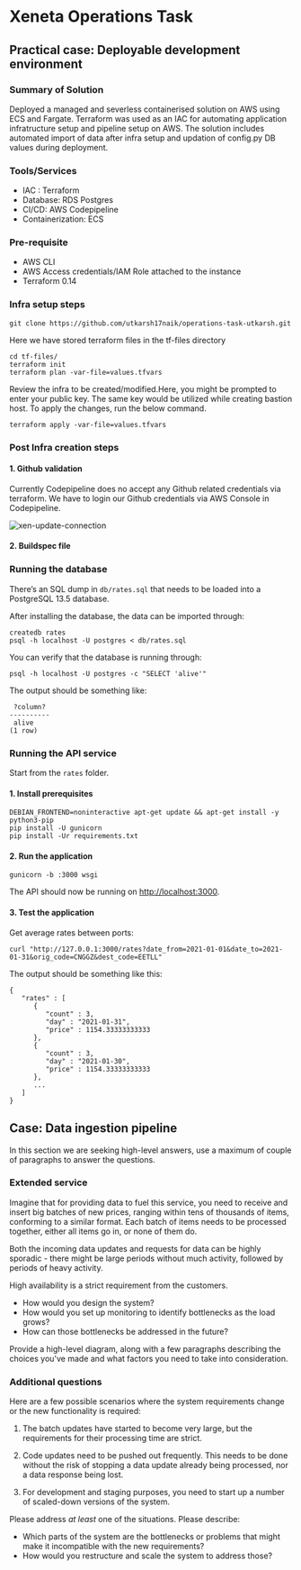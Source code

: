 # Xeneta Operations Task



## Practical case: Deployable development environment

### Summary of Solution
Deployed a managed and severless containerised solution on AWS using ECS and Fargate. Terraform was used as an IAC for automating application infratructure setup and pipeline setup on AWS. The solution includes automated import of data after infra setup and updation of config.py DB values during deployment.

### Tools/Services
- IAC : Terraform
- Database: RDS Postgres
- CI/CD: AWS Codepipeline
- Containerization: ECS

### Pre-requisite
 - AWS CLI
 - AWS Access credentials/IAM Role attached to the instance
 - Terraform 0.14

### Infra setup steps
```
git clone https://github.com/utkarsh17naik/operations-task-utkarsh.git
```
Here we have stored terraform files in the tf-files directory
```
cd tf-files/
terraform init
terraform plan -var-file=values.tfvars
```
Review the infra to be created/modified.Here, you might be prompted to enter your public key. The same key would be utilized while creating bastion host.
To apply the changes, run the below command.
```
terraform apply -var-file=values.tfvars
```
### Post Infra creation steps
#### 1. Github validation
Currently Codepipeline does no accept any Github related credentials via terraform. We have to login our Github credentials via AWS Console in Codepipeline.


![xen-update-connection](https://user-images.githubusercontent.com/34398133/195197078-3060a5c9-82ae-4a2b-b0a3-a7a48b09dcdb.png)

#### 2. Buildspec file


### Running the database

There’s an SQL dump in `db/rates.sql` that needs to be loaded into a PostgreSQL 13.5 database.

After installing the database, the data can be imported through:

```
createdb rates
psql -h localhost -U postgres < db/rates.sql
```

You can verify that the database is running through:

```
psql -h localhost -U postgres -c "SELECT 'alive'"
```

The output should be something like:

```
 ?column?
----------
 alive
(1 row)
```

### Running the API service

Start from the `rates` folder.

#### 1. Install prerequisites

```
DEBIAN_FRONTEND=noninteractive apt-get update && apt-get install -y python3-pip
pip install -U gunicorn
pip install -Ur requirements.txt
```

#### 2. Run the application
```
gunicorn -b :3000 wsgi
```

The API should now be running on [http://localhost:3000](http://localhost:3000).

#### 3. Test the application

Get average rates between ports:
```
curl "http://127.0.0.1:3000/rates?date_from=2021-01-01&date_to=2021-01-31&orig_code=CNGGZ&dest_code=EETLL"
```

The output should be something like this:
```
{
   "rates" : [
      {
         "count" : 3,
         "day" : "2021-01-31",
         "price" : 1154.33333333333
      },
      {
         "count" : 3,
         "day" : "2021-01-30",
         "price" : 1154.33333333333
      },
      ...
   ]
}
```

## Case: Data ingestion pipeline

In this section we are seeking high-level answers, use a maximum of couple of paragraphs to answer the questions.

### Extended service

Imagine that for providing data to fuel this service, you need to receive and insert big batches of new prices, ranging within tens of thousands of items, conforming to a similar format. Each batch of items needs to be processed together, either all items go in, or none of them do.

Both the incoming data updates and requests for data can be highly sporadic - there might be large periods without much activity, followed by periods of heavy activity.

High availability is a strict requirement from the customers.

* How would you design the system?
* How would you set up monitoring to identify bottlenecks as the load grows?
* How can those bottlenecks be addressed in the future?

Provide a high-level diagram, along with a few paragraphs describing the choices you've made and what factors you need to take into consideration.

### Additional questions

Here are a few possible scenarios where the system requirements change or the new functionality is required:

1. The batch updates have started to become very large, but the requirements for their processing time are strict.

2. Code updates need to be pushed out frequently. This needs to be done without the risk of stopping a data update already being processed, nor a data response being lost.

3. For development and staging purposes, you need to start up a number of scaled-down versions of the system.

Please address *at least* one of the situations. Please describe:

- Which parts of the system are the bottlenecks or problems that might make it incompatible with the new requirements?
- How would you restructure and scale the system to address those?
